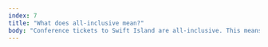```yaml
---
index: 7
title: "What does all-inclusive mean?"
body: "Conference tickets to Swift Island are all-inclusive. This means that apart from the conference, you will get accommodation and breakfast for three days, and lunch and dinner during the conference days (Tuesday and Wednesday), and of course a magnificent view.<br/> We are also making sure there's enough bikes for everyone during the conference. And seals, those are also included 😉."
---
```

